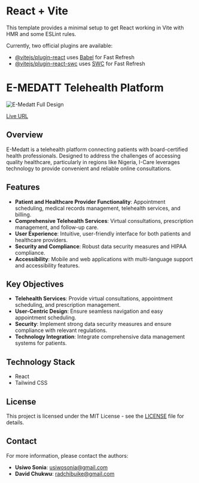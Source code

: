 # React + Vite

This template provides a minimal setup to get React working in Vite with HMR and some ESLint rules.

Currently, two official plugins are available:

- [@vitejs/plugin-react](https://github.com/vitejs/vite-plugin-react/blob/main/packages/plugin-react/README.md) uses [Babel](https://babeljs.io/) for Fast Refresh
- [@vitejs/plugin-react-swc](https://github.com/vitejs/vite-plugin-react-swc) uses [SWC](https://swc.rs/) for Fast Refresh

# E-MEDATT Telehealth Platform

![E-Medatt Full Design](./src/assets/Landing%20page.png)

[Live URL](link-to-your-live-site)

## Overview

E-Medatt is a telehealth platform connecting patients with board-certified health professionals. Designed to address the challenges of accessing quality healthcare, particularly in regions like Nigeria, I-Care leverages technology to provide convenient and reliable online consultations.

## Features

- **Patient and Healthcare Provider Functionality**: Appointment scheduling, medical records management, telehealth services, and billing.
- **Comprehensive Telehealth Services**: Virtual consultations, prescription management, and follow-up care.
- **User Experience**: Intuitive, user-friendly interface for both patients and healthcare providers.
- **Security and Compliance**: Robust data security measures and HIPAA compliance.
- **Accessibility**: Mobile and web applications with multi-language support and accessibility features.

## Key Objectives

- **Telehealth Services**: Provide virtual consultations, appointment scheduling, and prescription management.
- **User-Centric Design**: Ensure seamless navigation and easy appointment scheduling.
- **Security**: Implement strong data security measures and ensure compliance with relevant regulations.
- **Technology Integration**: Integrate comprehensive data management systems for patients.

## Technology Stack

- React
- Tailwind CSS

## License

This project is licensed under the MIT License - see the [LICENSE](LICENSE) file for details.

## Contact

For more information, please contact the authors:

- **Usiwo Sonia**: [usiwosonia@gmail.com](mailto:usiwosonia@gmail.com)
- **David Chukwu**: [radchibuike@gmail.com](mailto:radchibuike@gmail.com)
